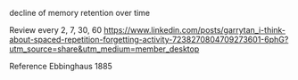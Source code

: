 decline of memory retention over time

Review every
2, 7, 30, 60
https://www.linkedin.com/posts/garrytan_i-think-about-spaced-repetition-forgetting-activity-7238270804709273601-6phG?utm_source=share&utm_medium=member_desktop

Reference
Ebbinghaus 1885